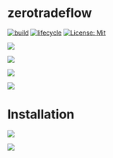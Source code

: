 
<!-- README.md is generated form README.Rmd. Please edit that file -->

# zerotradeflow

<!-- badges: start -->

[![build](https://github.com/AlexandreLoures/mypackage/actions/workflows/r.yml/badge.svg)](https://github.com/AlexandreLoures/mypackage/actions)
[![lifecycle](https://img.shields.io/badge/lifecycle-experimental-orange.svg)](https://lifecycle.r-lib.org/articles/stages.html)
[![License:
Mit](https://img.shields.io/badge/License-MIT-blue.svg)](https://opensource.org/licenses/MIT)

[![](http://cranlogs.r-pkg.org/badges/grand-total/covid19brazil?color=green)](https://cran.r-project.org/package=covid19brazil)

[![](http://cranlogs.r-pkg.org/badges/grand-total/covid19brazil?color=blue)](https://cran.r-project.org/package=covid19brazil)

[![](http://cranlogs.r-pkg.org/badges/last-month/covid19brazil?color=green)](https://cran.r-project.org/package=covid19brazil)

[![](http://cranlogs.r-pkg.org/badges/last-month/covid19brazil?color=blue)](https://cran.r-project.org/package=covid19brazil)

# Installation

[![](http://cranlogs.r-pkg.org/badges/grand-total/covid19italy?color=green)](https://cran.r-project.org/package=covid19italy)

[![](http://cranlogs.r-pkg.org/badges/last-month/covid19italy?color=green)](https://cran.r-project.org/package=covid19italy)
